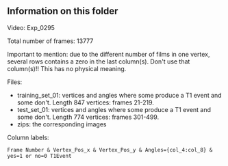 ## Information on this folder 

Video: Exp_0295 

Total number of frames: 13777 

Important to mention: due to the different number of films in one vertex, several rows contains a zero in the last column(s).
                      Don't use that column(s)!! This has no physical meaning. 

Files:
  - training_set_01: vertices and angles where some produce a T1 event and some don't. Length 847 vertices: frames 21-219.
  - test_set_01: vertices and angles where some produce a T1 event and some don't. Length 774 vertices: frames 301-499. 
  - zips: the corresponding images 
  
Column labels:

    Frame Number & Vertex_Pos_x & Vertex_Pos_y & Angles={col_4:col_8} & yes=1 or no=0 T1Event
